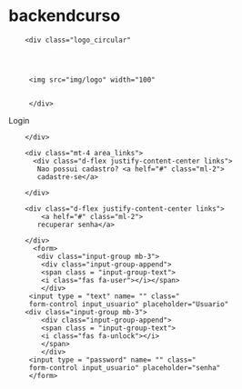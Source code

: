 # backendcurso
<!DOCTYPE html>
<html>
<head>
	<title>Login - Portal Cursos</title>

<link rel="stylesheet" href="https://stackpath.bootstrapcdn.com/bootstrap/4.5.2/css/bootstrap.min.css" integrity="sha384-JcKb8q3iqJ61gNV9KGb8thSsNjpSL0n8PARn9HuZOnIxN0hoP+VmmDGMN5t9UJ0Z" crossorigin="anonymous">

<link rel="stylesheet" type="text/css" href="css/estilos.css">



<link rel="stylesheet" href="https://cdnjs.cloudflare.com/ajax/libs/font-awesome/5.14.0/css/all.min.css"
</head>
<body>

<div class="container h-100">
	<div class="d-flex justify-content-center h-100">
		
        <div class="logo_circular" 
        



         <img src="img/logo" width="100"
 
    
         </div>
</div>
    </div>
<div class="d-flex justify-content-center form_login">
<div class="d-flex justify-content-center mt-3 area_botao">
	<botton type= "button" name="button" class="btn btn_login">
	Login</button>

        </div>

        <div class="mt-4 area_links">
          <div class="d-flex justify-content-center links">
           Nao possui cadastro? <a helf="#" class="ml-2">
           cadastre-se</a>
               
        </div>

        <div class="d-flex justify-content-center links">
            <a helf="#" class="ml-2">
           recuperar senha</a>
               
        </div>
          <form>
		   <div class="input-group mb-3">
		   	<div class="input-group-append">
		   	<span class = "input-group-text"> 
		   	<i class="fas fa-user"></i></span>
		   	</div>
	     <input type = "text" name= "" class="
	     form-control input_usuario" placeholder="Usuario"
	    <div class="input-group mb-3">
		   	<div class="input-group-append">
		   	<span class = "input-group-text"> 
		   	<i class="fas fa-unlock"></i>
		   	</span>
		   	</div>
	     <input type = "password" name= "" class="
	     form-control input_usuario" placeholder="senha"
	     </form>
<div>
<i class="fas fa-sign-in-alt"></i>	
</div> 
 </div>


</body>
</html>



<script src="https://code.jquery.com/jquery-3.5.1.slim.min.js" integrity="sha384-DfXdz2htPH0lsSSs5nCTpuj/zy4C+OGpamoFVy38MVBnE+IbbVYUew+OrCXaRkfj" crossorigin="anonymous"></script>
<script src="https://cdn.jsdelivr.net/npm/popper.js@1.16.1/dist/umd/popper.min.js" integrity="sha384-9/reFTGAW83EW2RDu2S0VKaIzap3H66lZH81PoYlFhbGU+6BZp6G7niu735Sk7lN" crossorigin="anonymous"></script>
<script src="https://stackpath.bootstrapcdn.com/bootstrap/4.5.2/js/bootstrap.min.js" integrity="sha384-B4gt1jrGC7Jh4AgTPSdUtOBvfO8shuf57BaghqFfPlYxofvL8/KUEfYiJOMMV+rV" crossorigin="anonymous"></script>
